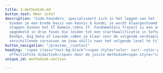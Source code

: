```yaml
---
title: 2-methodiek.md
button_text: Meer info?
description: "Code.Founders_ specialiseert zich in het leggen van het fundament.\nWij
  bieden je een brede basis van kennis & kunde; je wordt klaargestoomd voor jouw eerste
  stappen binnen het IT Domein.\nOns IT- Fundamentals Traject is een omvangrijk traineeship
  opgedeeld in drie fases die leiden tot een startkwalificatie in Software development,
  DevOps, Big Data of Lowcode.\nBen je klaar voor de volgende verdieping? Wij bieden
  verschillende cursussen om jouw skills naar het volgende level te tillen. \n\n"
button_navigation: "/preview__/contact"
heading: '<span class="text-bg-black"><span style="color: var(--color-primary-green);">De
  effectiefste didactiek</span> door de juiste methodiek<span style="color: var(--color-primary-green);">.</span></span>'
unique_id: methodiek-section

---
```

